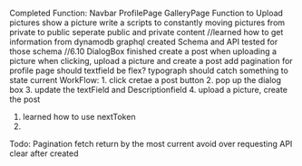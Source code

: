 Completed Function:
    Navbar
    ProfilePage 
    GalleryPage 
    Function to Upload pictures 
    show a picture 
    write a scripts to constantly moving pictures from private to public 
    seperate public and private content 
    //learned how to get information from dynamodb graphql
    created Schema and API tested for those schema
    //6.10
    DialogBox finished
        create a post when uploading a picture
    when clicking, upload a picture and create a post 
    add pagination for profile page 
    should textfield be flex?
    typograph should catch something to state 
    current WorkFlow:
       1. click cretae a post button 
       2. pop up the dialog box 
       3. update the textField and Descriptionfield 
       4. upload a picture, create the post
1. learned how to use nextToken 
2.   
Todo:
    Pagination fetch
    return by the most current
    avoid over requesting API 
    clear after created





    

    

    



    